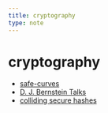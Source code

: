 ```yaml
---
title: cryptography
type: note
---
```

# cryptography

- [safe-curves](https://safecurves.cr.yp.to/)
- [D. J. Bernstein Talks](https://cr.yp.to/talks.html)
- [colliding secure hashes](https://www.da.vidbuchanan.co.uk/blog/colliding-secure-hashes.html)

